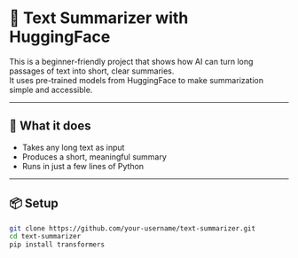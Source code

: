 # 📝 Text Summarizer with HuggingFace

This is a beginner-friendly project that shows how AI can turn long passages of text into short, clear summaries.  
It uses pre-trained models from HuggingFace to make summarization simple and accessible.  

---

## 🚀 What it does
- Takes any long text as input  
- Produces a short, meaningful summary  
- Runs in just a few lines of Python  

---

## 📦 Setup
```bash
git clone https://github.com/your-username/text-summarizer.git
cd text-summarizer
pip install transformers
